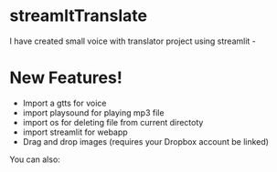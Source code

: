 # streamltTranslate

I have created small voice with translator project using streamlit -

# New Features!

  - Import a gtts for voice
  - import playsound for playing mp3 file
  - import os for deleting file from current directoty
  - import streamlit for webapp
  - Drag and drop images (requires your Dropbox account be linked)


You can also:
